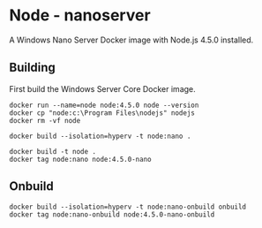 # Node - nanoserver

A Windows Nano Server Docker image with Node.js 4.5.0 installed.

## Building

First build the Windows Server Core Docker image.

```
docker run --name=node node:4.5.0 node --version
docker cp "node:c:\Program Files\nodejs" nodejs
docker rm -vf node

docker build --isolation=hyperv -t node:nano .

docker build -t node .
docker tag node:nano node:4.5.0-nano
```

## Onbuild

```
docker build --isolation=hyperv -t node:nano-onbuild onbuild
docker tag node:nano-onbuild node:4.5.0-nano-onbuild
```
